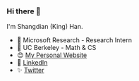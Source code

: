### Hi there 👋
I'm Shangdian (King) Han.
- 🔭 Microsoft Research - Research Intern
- 🌱 UC Berkeley - Math & CS
- 😊 [My Personal Website](https://kinghan.info/ 'Shangdian (King) Han')
- 👔 [LinkedIn](https://www.linkedin.com/in/kingh0730/ 'Shangdian (King) Han')
- ✨ [Twitter](https://twitter.com/kingh0730/ 'KingHan韩尚典')
